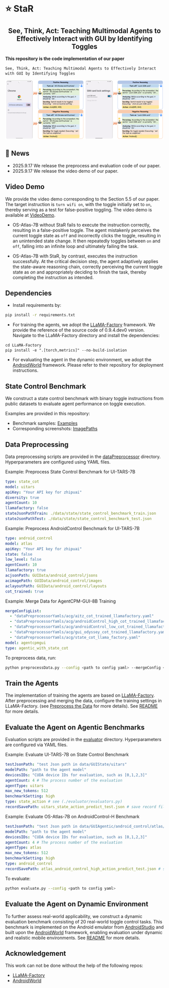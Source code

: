 # ⭐ StaR
<div align="center">
  <h2 align="center">See, Think, Act: Teaching Multimodal Agents to Effectively Interact with GUI by Identifying Toggles</h2>
</div>

**This repository is the code implementation of our paper**
```
See, Think, Act: Teaching Multimodal Agents to Effectively Interact with GUI by Identifying Toggles
```
<div align="center">
  <a style="display: inline-block; text-align: center;">
      <img src="./assets/StaR.png">
  </a>
</div>

## 🚀 News

- 2025.9.17 We release the preprocess and evaluation code of our paper.
- 2025.9.17 We release the video demo of our paper.


##  Video Demo

We provide the video demo corresponding to the Section 5.5 of our paper. The target instruction is `turn wifi on`, with the toggle initially set to `on`, thereby serving as a test for false-positive toggling. The video demo is available at [VideoDemo](./VideoDemo.mp4). 

- OS-Atlas-7B without StaR fails to execute the instruction correctly, resulting in a false-positive toggle.  The agent mistakenly perceives the current toggle state as `off` and incorrectly clicks the toggle, resulting in an unintended state change. It then repeatedly toggles between `on` and `off`, falling into an infinite loop and ultimately failing the task.

- OS-Atlas-7B with StaR, by contrast, executes the instruction successfully. At the critical decision step, the agent adaptively applies the state-aware reasoning chain, correctly perceiving the current toggle state as *on* and appropriately deciding to finish the task, thereby completing the instruction as intended.


## Dependencies
- Install requirements by:
```bash
pip install -r requirements.txt
```
- For training the agents, we adopt the [LLaMA-Factory](https://github.com/hiyouga/LLaMA-Factory) framework. We provide the reference of the source code of 0.9.4.dev0 version. Navigate to the LLaMA-Factory directory and install the dependencies:
```
cd LLaMA-Factory
pip install -e ".[torch,metrics]" --no-build-isolation
```
- For evaluating the agent in the dynamic environment, we adopt the [AndroidWorld](https://github.com/google-research/android_world) framework. Please refer to their repository for deployment instructions.


## State Control Benchmark
We construct a state control benchmark with binary toggle instructions from public datasets to evaluate agent performance on toggle execution. 

Examples are provided in this repository:

- Benchmark samples: [Examples](./data/state/state_control_benchmark_sample.json)
- Corresponding screenshots: [ImagePaths](./GUIData/stateControlBenchmark)



## Data Preprocessing
Data preprocessing scripts are provided in the [dataPreprocessor](./dataPreprocessor/) directory. Hyperparameters are configured using YAML files.

Example: Preprocess State Control Benchmark for UI-TARS-7B
```yaml
type: state_cot
model: uitars
apiKey: "Your API key for zhipuai"
diversity: true
agentCount: 10
llamafactory: false
stateJsonPathTrain: ./data/state/state_control_benchmark_train.json
stateJsonPathTest: ./data/state/state_control_benchmark_test.json
```

Example: Preprocess AndroidControl Benchmark for UI-TARS-7B
```yaml
type: android_control
model: atlas
apiKey: "Your API key for zhipuai"
state: false
low_level: false
agentCount: 10
llamafactory: true
acjsonPath: GUIData/android_control/jsons
acimagePath: GUIData/android_control/images
aclayoutPath: GUIData/android_control/layouts
cot_trained: true
```

Example: Merge Data for AgentCPM-GUI-8B Training
```yaml
mergeConfigList: 
  - "dataPreprocessorYamls/acg/aitz_cot_trained_llamafactory.yaml"
  - "dataPreprocessorYamls/acg/androidControl_high_cot_trained_llamafactory.yaml"
  - "dataPreprocessorYamls/acg/androidControl_low_cot_trained_llamafactory.yaml"
  - "dataPreprocessorYamls/acg/gui_odyssey_cot_trained_llamafactory.yaml"
  - "dataPreprocessorYamls/acg/state_cot_llama_factory.yaml"
model: agentcpmgui
type: agentic_with_state_cot
```

To preprocess data, run:
```bash
python preprocessData.py --config <path to config yaml> --mergeConfig <path to merge config yaml> 
```

## Train the Agents
The implementation of training the agents are based on [LLaMA-Factory](https://github.com/hiyouga/LLaMA-Factory). After preprocessing and merging the data, configure the training settings in LLaMA-Factory. (see [Preprocess the Data](#data-preprocessing) for more details). See [README](./LLaMA-Factory/README.md) for more details.


## Evaluate the Agent on Agentic Benchmarks
Evaluation scripts are provided in the [evaluator](./evaluator/) directory. Hyperparameters are configured via YAML files.

Example: Evaluate UI-TARS-7B on State Control Benchmark
```yaml
testJsonPath: "test Json path in data/GUIState/uitars"
modelPath: "path to the agent model"
devicesIDs: "CUDA device IDs for evaluation, such as [0,1,2,3]"
agentCount: 4 # The process number of the evaluation
agentType: uitars
max_new_tokens: 512
benchmarkSetting: high
type: state_action # see (./evaluator/evaluators.py)
recordSavePath: uitars_state_action_predict_test.json # save record file name in ./analyses
```

Example: Evaluate OS-Atlas-7B on AndroidControl-H Benchmark

```yaml
testJsonPath: "test Json path in data/GUIAgentic/android_control/atlas/"
modelPath: "path to the agent model"
devicesIDs: "CUDA device IDs for evaluation, such as [0,1,2,3]"
agentCount: 4 # The process number of the evaluation
agentType: atlas
max_new_tokens: 512
benchmarkSetting: high
type: android_control
recordSavePath: atlas_android_control_high_action_predict_test.json # save record file name in ./analyses
```

To evaluate:
```bash
python evaluate.py --config <path to config yaml>
```

## Evaluate the Agent on Dynamic Environment
To further assess real-world applicability, we construct a dynamic evaluation benchmark consisting of 20 real-world toggle control tasks. This benchmark is implemented on the Android emulator from [AndroidStudio](https://developer.android.com/studio) and built upon the [AndroidWorld](https://github.com/google-research/android_world) framework, enabling evaluation under dynamic and realistic mobile environments. See [README](./android_world/README.md) for more details.


## Acknowledgement
This work can not be done without the help of the following repos:

- [LLaMA-Factory](https://github.com/hiyouga/LLaMA-Factory)
- [AndroidWorld](https://github.com/google-research/android_world)
    